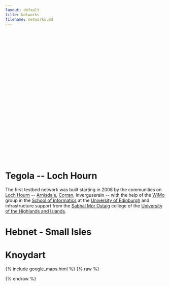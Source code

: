 ```yaml
---
layout: default
title: Networks
filename: networks.md
---
```


<div id="foomap" style="width:512px; height:400px;" class="pull-right">
</div>

Tegola -- Loch Hourn
====================

The first testbed network was built starting in 2008 by the
communities on [Loch Hourn] -- [Arnisdale], [Corran], Inverguserain --
with the help of the [WiMo] group 
in the [School of Informatics] at the [University of Edinburgh] and
infrastructure support from the [Sabhal Mòr Ostaig] college of the
[University of the Highlands and Islands].

[Loch Hourn]: http://en.wikipedia.org/wiki/Loch_Hourn
[Arnisdale]: http://en.wikipedia.org/wiki/Arnisdale
[Corran]: http://en.wikipedia.org/wiki/Corran,_Loch_Hourn
[WiMo]: http://www.wimo.inf.ed.ac.uk
[School of Informatics]: http://www.inf.ed.ac.uk/
[University of Edinburgh]: http://www.ed.ac.uk/
[University of the Highlands and Islands]: http://www.uhi.ac.uk/
[Sabhal Mòr Ostaig]: http://www.smo.uhi.ac.uk/

Hebnet - Small Isles
====================

Knoydart
========

{% include google_maps.html %}
{% raw %}
<script type="text/javascript">
  $(document).ready(function () {
      var map = make_map("foomap");
      add_kml(map, "https://github.com/tegola-hubs/maps/raw/master/tegola-hebnet.kmz");
  });
</script>
{% endraw %}
